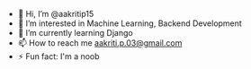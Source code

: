 - 👋 Hi, I’m @aakritip15
- 👀 I’m interested in Machine Learning, Backend Development
- 🌱 I’m currently learning Django
- 📫 How to reach me aakriti.p.03@gmail.com
- ⚡ Fun fact: I'm a noob

<!---
aakritip15/aakritip15 is a ✨ special ✨ repository because its `README.md` (this file) appears on your GitHub profile.
You can click the Preview link to take a look at your changes.
--->

